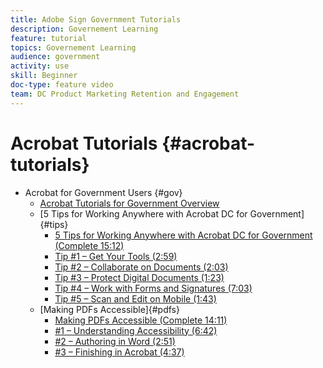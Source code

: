 ```yaml
---
title: Adobe Sign Government Tutorials
description: Governement Learning
feature: tutorial
topics: Governement Learning
audience: government
activity: use
skill: Beginner
doc-type: feature video
team: DC Product Marketing Retention and Engagement
---
```


# Acrobat Tutorials {#acrobat-tutorials}

+ Acrobat for Government Users {#gov}
  + [Acrobat Tutorials for Government Overview](gov/gov-overview.md)
  + [5 Tips for Working Anywhere with Acrobat DC for Government]{#tips}
     + [5 Tips for Working Anywhere with Acrobat DC for Government (Complete 15:12)](gov/5-tips-for-working-anywhere-with-acrobat-dc-for-government.md) 
     + [Tip #1 – Get Your Tools (2:59)](gov/get-your-tools.md)
     + [Tip #2 – Collaborate on Documents (2:03)](gov/collaborate-on-documents.md)
     + [Tip #3 – Protect Digital Documents (1:23)](gov/protect-digital-documents.md)
     + [Tip #4 – Work with Forms and Signatures (7:03)](gov/work-with-forms-and-signatures.md)
     + [Tip #5 – Scan and Edit on Mobile (1:43)](gov/scan-and-edit-on-mobile.md)
  + [Making PDFs Accessible]{#pdfs}
     + [Making PDFs Accessible (Complete 14:11)](gov/making-pdfs-accessible.md)
     + [#1 – Understanding Accessibility (6:42)](gov/understanding-accessibility.md)
     + [#2 – Authoring in Word (2:51)](gov/authoring-in-word.md)
     + [#3 – Finishing in Acrobat (4:37)](gov/finishing-in-acrobat.md)